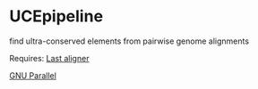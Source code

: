 # UCEpipeline
find ultra-conserved elements from pairwise genome alignments

Requires:
[Last aligner](http://last.cbrc.jp/)

[GNU Parallel](http://www.gnu.org/software/parallel/)
